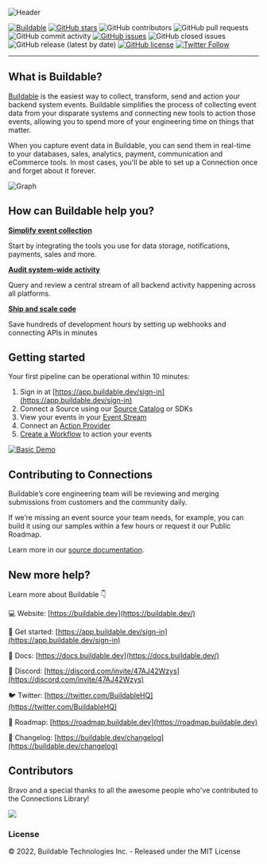 ![Header](https://assets.buildable.dev/catalog/graphics/one-api-100-integrations.png)

[![Buildable](https://assets.buildable.dev/buildable-logos/powered-by-buildable.svg)](https://buildable.dev) [![GitHub stars](https://img.shields.io/github/stars/buildable/templates)](https://github.com/buildable/templates/stargazers) ![GitHub contributors](https://img.shields.io/github/contributors/buildable/templates) ![GitHub pull requests](https://img.shields.io/github/issues-pr-raw/buildable/templates) ![GitHub commit activity](https://img.shields.io/github/commit-activity/m/buildable/templates) [![GitHub issues](https://img.shields.io/github/issues/buildable/templates)](https://github.com/buildable/templates/issues) ![GitHub closed issues](https://img.shields.io/github/issues-closed/buildable/templates) ![GitHub release (latest by date)](https://img.shields.io/github/v/release/buildable/templates) [![GitHub license](https://img.shields.io/github/license/buildable/templates)](https://github.com/buildable/templates) [![Twitter Follow](https://img.shields.io/twitter/follow/BuildableHQ?style=social)](https://twitter.com/BuildableHQ)

---

## What is Buildable?

[Buildable](https://buildable.dev/) is the easiest way to collect, transform, send and action your backend system events. Buildable simplifies the process of collecting event data from your disparate systems and connecting new tools to action those events, allowing you to spend more of your engineering time on things that matter.

When you capture event data in Buildable, you can send them in real-time to your databases, sales, analytics, payment, communication and eCommerce tools. In most cases, you'll be able to set up a Connection once and forget about it forever.

![Graph](https://assets.buildable.dev/catalog/graphics/buildable-graph.png)

## How can Buildable help you?

**[Simplify event collection](https://docs.buildable.dev/connections/source-catalog)**

Start by integrating the tools you use for data storage, notifications, payments, sales and more.

**[Audit system-wide activity](https://docs.buildable.dev/streams/viewing-events)**

Query and review a central stream of all backend activity happening across all platforms.

**[Ship and scale code](https://docs.buildable.dev/workflows/building-workflows)**

Save hundreds of development hours by setting up webhooks and connecting APIs in minutes

## Getting started

Your first pipeline can be operational within 10 minutes:

1. Sign in at [https://app.buildable.dev/sign-in](https://app.buildable.dev/sign-in)
2. Connect a Source using our [Source Catalog](https://docs.buildable.dev/connections/source-catalog) or SDKs
3. View your events in your [Event Stream](https://docs.buildable.dev/streams/viewing-events)
4. Connect an [Action Provider](https://docs.buildable.dev/connections/action-catalog)
5. [Create a Workflow](https://docs.buildable.dev/workflows/building-workflows) to action your events

[![Basic Demo](https://img.youtube.com/vi/JUpjxvqAM6w/0.jpg)](https://www.youtube.com/watch?v=JUpjxvqAM6w&feature=emb_imp_woyt)

## Contributing to Connections

Buildable’s core engineering team will be reviewing and merging submissions from customers and the community daily. 

If we’re missing an event source your team needs, for example, you can build it using our samples within a few hours or request it our Public Roadmap.

Learn more in our [source documentation](/sources/docs/CONTRIBUTING.md).

## New more help?

Learn more about Buildable 👇

💻 Website: [https://buildable.dev](https://buildable.dev/)

🏁 Get started: [https://app.buildable.dev/sign-in](https://app.buildable.dev/sign-in)

📄 Docs: [https://docs.buildable.dev](https://docs.buildable.dev/)

💬 Discord: [https://discord.com/invite/47AJ42Wzys](https://discord.com/invite/47AJ42Wzys)

🐦 Twitter: [https://twitter.com/BuildableHQ](https://twitter.com/BuildableHQ)

🚥 Roadmap: [https://roadmap.buildable.dev](https://roadmap.buildable.dev)

📣 Changelog: [https://buildable.dev/changelog](https://buildable.dev/changelog)

## Contributors

Bravo and a special thanks to all the awesome people who've contributed to the Connections Library!

<a href="https://github.com/buildable/connections/graphs/contributors">
  <img src="https://contrib.rocks/image?repo=buildable/connections" />
</a>

### License

© 2022, Buildable Technologies Inc. - Released under the MIT License
